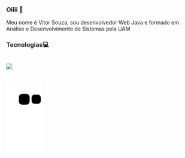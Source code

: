 ### Oiiii 👋

Meu nome é Vitor Souza, sou desenvolvedor Web Java e formado em Análise e Desenvolvimento de Sistemas pela UAM 

### Tecnologias💻

<div style="display: inline-block"><br>
    <img src="https://cdn.jsdelivr.net/gh/devicons/devicon/icons/java/java-original-wordmark.svg" />
</div>

##
    
![Snake animation](https://github.com/vsouzx/vsouzx/blob/output/github-contribution-grid-snake.svg)

